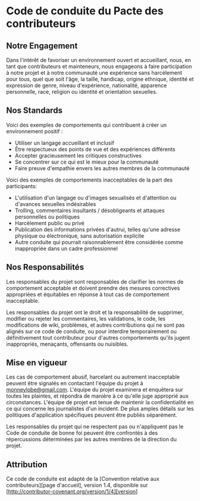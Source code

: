 # Code de conduite du Pacte des contributeurs

## Notre Engagement

Dans l'intérêt de favoriser un environnement ouvert et accueillant, nous, en tant que contributeurs et mainteneurs, nous engageons à faire
participation à notre projet et à notre communauté une expérience sans harcèlement pour tous, quel que soit l'âge, la taille,
handicap, origine ethnique, identité et expression de genre, niveau d'expérience, nationalité, apparence personnelle, race,
religion ou identité et orientation sexuelles.

## Nos Standards

Voici des exemples de comportements qui contribuent à créer un environnement positif :

* Utiliser un langage accueillant et inclusif
* Être respectueux des points de vue et des expériences différents
* Accepter gracieusement les critiques constructives
* Se concentrer sur ce qui est le mieux pour la communauté
* Faire preuve d'empathie envers les autres membres de la communauté

Voici des exemples de comportements inacceptables de la part des participants:

* L'utilisation d'un langage ou d'images sexualisés et d'attention ou d'avances sexuelles indésirables
* Trolling, commentaires insultants / désobligeants et attaques personnelles ou politiques
* Harcèlement public ou privé
* Publication des informations privées d'autrui, telles qu'une adresse physique ou électronique, sans autorisation explicite
* Autre conduite qui pourrait raisonnablement être considérée comme inappropriée dans un cadre professionnel

## Nos Responsabilités

Les responsables du projet sont responsables de clarifier les normes de comportement acceptable et doivent prendre
des mesures correctives appropriées et équitables en réponse à tout cas de comportement inacceptable.

Les responsables du projet ont le droit et la responsabilité de supprimer, modifier ou rejeter les commentaires, les validations, le code, les modifications de wiki,
problèmes, et autres contributions qui ne sont pas alignés sur ce code de conduite, ou pour interdire temporairement ou définitivement tout
contributeur pour d'autres comportements qu'ils jugent inappropriés, menaçants, offensants ou nuisibles.

## Mise en vigueur

Les cas de comportement abusif, harcelant ou autrement inacceptable peuvent être signalés en contactant l'équipe du projet à
monneylobe@gmail.com. L'équipe du projet examinera et enquêtera sur toutes les plaintes, et répondra de manière à ce qu'elle
juge approprié aux circonstances. L'équipe de projet est tenue de maintenir la confidentialité en ce qui concerne les
journalistes d'un incident. De plus amples détails sur les politiques d'application spécifiques peuvent être publiés séparément.

Les responsables du projet qui ne respectent pas ou n'appliquent pas le Code de conduite de bonne foi peuvent être confrontés à 
des répercussions déterminées par les autres membres de la direction du projet.

## Attribution

Ce code de conduite est adapté de la [Convention relative aux contributeurs][page d'accueil], version 1.4, disponible sur
[http://contributor-covenant.org/version/1/4][version]

[homepage]: http://contributor-covenant.org
[version]: http://contributor-covenant.org/version/1/4/
